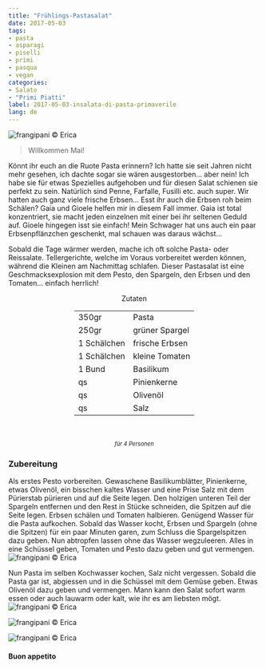 ```yaml
---
title: "Frühlings-Pastasalat"
date: 2017-05-03
tags:
- pasta  
- asparagi
- piselli 
- primi
- pasqua 
- vegan
categories:
- Salato
- "Primi Piatti"
label: 2017-05-03-insalata-di-pasta-primaverile
lang: de
---
```

![](../2017-05-03-insalata-di-pasta-primaverile/header.jpg "frangipani © Erica")

> Willkommen Mai!

Könnt ihr euch an die Ruote Pasta erinnern? Ich hatte sie seit Jahren nicht mehr gesehen, ich dachte sogar sie wären ausgestorben... aber nein! Ich habe sie für etwas Spezielles aufgehoben und für diesen Salat schienen sie perfekt zu sein. Natürlich sind Penne, Farfalle, Fusilli etc. auch super. Wir hatten auch ganz viele frische Erbsen... Esst ihr auch die Erbsen roh beim Schälen? Gaia und Gioele helfen mir in diesem Fall immer. Gaia ist total konzentriert, sie macht jeden einzelnen mit einer bei ihr seltenen Geduld auf. Gioele hingegen isst sie einfach! Mein Schwager hat uns auch ein paar Erbsenpflänzchen geschenkt, mal schauen was daraus wächst...

Sobald die Tage wärmer werden, mache ich oft solche Pasta- oder Reissalate. Tellergerichte, welche im Voraus vorbereitet werden können, während die Kleinen am Nachmittag schlafen. Dieser Pastasalat ist eine Geschmacksexplosion mit dem Pesto, den Spargeln, den Erbsen und den Tomaten... einfach herrlich!

<div id="wrapper" style="text-align: center">
  <div id="yourdiv" style="display: inline-block;">
    <div class="ingredients">
      <div class="ingredients-title">Zutaten</div>
      <table>
        <tbody>
          <tr>
            <td>350gr</td>
            <td>Pasta</td>
          </tr>
          <tr>
            <td>250gr</td>
            <td>grüner Spargel</td>
          </tr>
          <tr>
            <td>1 Schälchen</td>
            <td>frische Erbsen</td>
          </tr>
          <tr>
            <td>1 Schälchen</td>
            <td>kleine Tomaten</td>
          </tr>
          <tr>
            <td>1 Bund</td>
            <td>Basilikum</td>
          </tr>
          <tr>
            <td>qs</td>
            <td>Pinienkerne</td>
          </tr>
          <tr>
            <td>qs</td>
            <td>Olivenöl</td>
          </tr>
          <tr>
            <td>qs</td>
            <td>Salz</td>
          </tr>
        </tbody>
      </table>
      <br></br>
      <i class="pull-right" style="font-size: 80%;">für 4 Personen</i>
    </div>
  </div>
</div>


<h3>
  <font color="grey">
    <i class="fa-solid fa-gears"></i>
  </font> Zubereitung
</h3>

Als erstes Pesto vorbereiten. Gewaschene Basilikumblätter, Pinienkerne, etwas Olivenöl, ein bisschen kaltes Wasser und eine Prise Salz mit dem Pürierstab pürieren und auf die Seite legen. Den holzigen unteren Teil der Spargeln entfernen und den Rest in Stücke schneiden, die Spitzen auf die Seite legen. Erbsen schälen und Tomaten halbieren. Genügend Wasser für die Pasta aufkochen. Sobald das Wasser kocht, Erbsen und Spargeln (ohne die Spitzen) für ein paar Minuten garen, zum Schluss die Spargelspitzen dazu geben. Nun abtropfen lassen ohne das Wasser wegzuleeren. Alles in eine Schüssel geben, Tomaten und Pesto dazu geben und gut vermengen.
![](../2017-05-03-insalata-di-pasta-primaverile/condimento.jpg "frangipani © Erica")

Nun Pasta im selben Kochwasser kochen, Salz nicht vergessen. Sobald die Pasta gar ist, abgiessen und in die Schüssel mit dem Gemüse geben. Etwas Olivenöl dazu geben und vermengen. Mann kann den Salat sofort warm essen oder auch lauwarm oder kalt, wie ihr es am liebsten mögt.
![](../2017-05-03-insalata-di-pasta-primaverile/risultato1.jpg "frangipani © Erica")

![](../2017-05-03-insalata-di-pasta-primaverile/risultato2.jpg "frangipani © Erica")

![](../2017-05-03-insalata-di-pasta-primaverile/risultato3.jpg "frangipani © Erica")

<h4>Buon appetito
  <font color="red">
    <i class="fa-regular fa-face-smile"></i>
  </font>
</h4>

